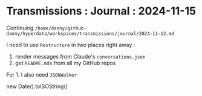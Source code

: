 # Transmissions : Journal : 2024-11-15

Continuing `/home/danny/github-danny/hyperdata/workspaces/transmissions/journal/2024-11-12.md`

I need to use `Restructure` in two places right away :

1. render messages from Claude's `conversations.json`
2. get `README.md`s from all my GitHub repos

For 1. I also need `JSONWalker`






new Date().toISOString()
